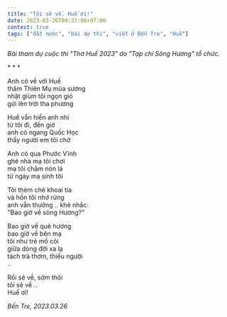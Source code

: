 ```yaml
---
title: "Tôi sẽ về, Huế ơi!"
date: 2023-03-26T00:37:00+07:00
contest: true
tags: ["đất nước", "bài dự thi", "viết ở Bến Tre", "Huế"]
---
```

*Bài tham dự cuộc thi "Thơ Huế 2023" do "Tạp chí Sông Hương" tổ chức.*  
  
\* \* \*
  
Anh có về với Huế  
thăm Thiên Mụ mùa sương  
nhặt giùm tôi ngọn gió  
gửi lên trời tha phương  
  
Huế vẫn hiền anh nhỉ  
từ tôi đi, đến giờ  
anh có ngang Quốc Học  
thấy người em tôi chờ  
  
Anh có qua Phước Vĩnh  
ghé nhà mạ tôi chơi  
mạ tôi chằm nón lá  
từ ngày mạ sinh tôi  
  
Tôi thèm chè khoai tía  
và hồn tôi nhớ rừng  
anh vẫn thường .. khẽ nhắc:  
"Bao giờ về sông Hương?"  
  
Bao giờ về quê hương  
bao giờ về bên mạ  
tôi như trẻ mồ côi  
giữa dòng đời xa lạ  
tách trà thơm, thiếu người  
..  
  
Rồi sẽ về, sớm thôi  
tôi sẽ về ..  
Huế ơi!  
  
*Bến Tre, 2023.03.26*